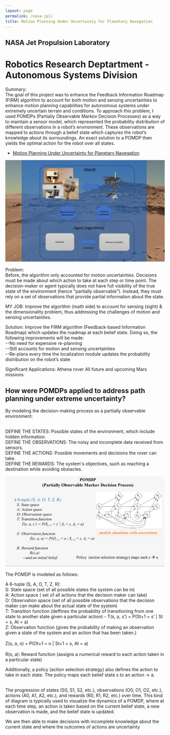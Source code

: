```yaml
---
layout: page
permalink: /nasa-jpl/
title: Motion Planning Under Uncertainty for Planetary Navegation
---
```


## NASA Jet Propulsion Laboratory <br />
# Robotics Research Deptartment - Autonomous Systems Division

<p> Summary: <br/>
The goal of this project was to enhance the Feedback Information Roadmap (FIRM) algorithm to account for both motion and sensing uncertainties to enhance motion planning capabilities for autonomous systems under extremely uncertain terrain and conditions. To approach this problem, I used POMDPs (Partially Observable Markov Decision Processes) as a way to maintain a sensor model, which represented the probability distribution of different observations in a robot’s environment.
These observations are mapped to actions through a belief state which captures the robot’s knowledge about its surroundings.
An exact solution to a POMDP then yields the optimal action for the robot over all states. </p>

- [Motion Planning Under Uncertainty for Planetary Navegation](/Notebooks/zUCR_PDF_version.pdf)


<img src="/images/diagram.png?raw=true"/>

<p> 
Problem: <br/>
Before, the algorithm only accounted for motion uncertainties. Decisions must be made about which action to take at each step or time point. The decision-maker or agent typically does not have full visibility of the true state of the environment (hence "partially observable"). Instead, they must rely on a set of observations that provide partial information about the state.</p>
<p>
MY JOB:
Improve the algorithm (math side) to account for sensing (sight) & the dimensionality problem, thus addressing the challenges of motion and sensing uncertainties. </p>

<p>
Solution:
Improve the FIRM algorithm (Feedback-based Information Roadmap) which updates the roadmap at each belief state. Doing so, the following improvements will be made: <br/>
--No need for expensive re-planning <br/>
--Still accounts for motion and sensing uncertainties <br/>
--Re-plans every time the localization module updates the probability distribution on the robot’s state </p>

<p>
Significant Applications:
Athena rover
All future and upcoming Mars missions </p>


## How were POMDPs applied to address path planning under extreme uncertainty?

By modeling the decision-making process as a partially observable environment: <br/><br/>
<p>
DEFINE THE STATES: Possible states of the environment, which include hidden information. <br/>
DEFINE THE OBSERVATIONS: The noisy and incomplete data received from sensors. <br/>
DEFINE THE ACTIONS: Possible movements and decisions the rover can take. <br/>
DEFINE THE REWARDS: The system's objectives, such as reaching a destination while avoiding obstacles. <br/>
</p>

<img src="/images/POMDP.png?raw=true"/>

The POMDP is modeled as follows: <br/>

A 6-tuple (S, A, O, T, Z, R): <br/>
S: State space (set of all possible states the system can be in) <br/>
A: Action space ( set of all actions that the decision maker can take) <br/>
O: Observation space (set of all possible observations that the decision maker can make about the actual state of the system) <br/>
T: Transition function (deffines the probability of transitioning from one state to another state given a particular action) - T(s, a, s’) = P(St+1 = s’ | St = s, At = a) <br/>
Z: Observation function (gives the probability of making an observation given a state of the system and an action that has been taken.) <br/>
<br/>
Z(s, a, o) = P(Ot+1 = o | St+1 = s, At = a) <br/>
<br/>
R(s, a): Reward function (assigns a numerical reward to each action taken in a particular state) <br/>

Additionally, a policy (action selection strategy) also defines the action to take in each state. The policy maps each 
belief state s to an action → a. <br/><br/>

<p>
The progression of states (S0, S1, S2, etc.), observations (O0, O1, O2, etc.), actions (A0, A1, A2, etc.), and rewards (R0, R1, R2, etc.) over time. This kind of diagram is typically used to visualize the dynamics of a POMDP, where at each time step, an action is taken based on the current belief state, a new observation is made, and the belief state is updated. 
<p>
We are then able to make decisions with incomplete knowledge about the current state and where the outcomes of actions are uncertainty </p>

